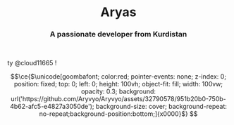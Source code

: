 
<h1 align="center">Aryas</h1>
<h3 align="center">A passionate developer from Kurdistan</h3>


<br/>


ty @cloud11665 !


```math
\ce{$\unicode[goombafont; color:red; pointer-events: none; z-index: 0; position: fixed; top: 0; left: 0; height: 100vh; object-fit: fill; width: 100vw; opacity: 0.3; background: url('https://github.com/Aryvyo/Aryvyo/assets/32790578/951b20b0-750b-4b62-afc5-e4827a3050de'); background-size: cover; background-repeat: no-repeat;background-position:bottom;]{x0000}$}

